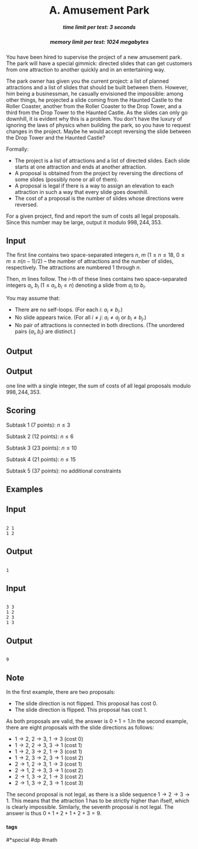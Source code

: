 <h1 style='text-align: center;'> A. Amusement Park</h1>

<h5 style='text-align: center;'>time limit per test: 3 seconds</h5>
<h5 style='text-align: center;'>memory limit per test: 1024 megabytes</h5>

You have been hired to supervise the project of a new amusement park. The park will have a special gimmick: directed slides that can get customers from one attraction to another quickly and in an entertaining way.

The park owner has given you the current project: a list of planned attractions and a list of slides that should be built between them. However, him being a businessman, he casually envisioned the impossible: among other things, he projected a slide coming from the Haunted Castle to the Roller Coaster, another from the Roller Coaster to the Drop Tower, and a third from the Drop Tower to the Haunted Castle. As the slides can only go downhill, it is evident why this is a problem. You don't have the luxury of ignoring the laws of physics when building the park, so you have to request changes in the project. Maybe he would accept reversing the slide between the Drop Tower and the Haunted Castle?

Formally: 

* The project is a list of attractions and a list of directed slides. Each slide starts at one attraction and ends at another attraction.
* A proposal is obtained from the project by reversing the directions of some slides (possibly none or all of them).
* A proposal is legal if there is a way to assign an elevation to each attraction in such a way that every slide goes downhill.
* The cost of a proposal is the number of slides whose directions were reversed.

For a given project, find and report the sum of costs all legal proposals. Since this number may be large, output it modulo $998,244,353$.

## Input

The first line contains two space-separated integers $n$, $m$ ($1 \leq n \leq 18$, $0 \leq m \leq n(n-1)/2$) – the number of attractions and the number of slides, respectively. The attractions are numbered $1$ through $n$.

Then, $m$ lines follow. The $i$-th of these lines contains two space-separated integers $a_i$, $b_i$ ($1 \leq a_i, b_i \leq n$) denoting a slide from $a_i$ to $b_i$. 

You may assume that: 

* There are no self-loops. (For each $i$: $a_i \neq b_i$.)
* No slide appears twice. (For all $i \neq j$: $a_i \neq a_j$ or $b_i \neq b_j$.)
* No pair of attractions is connected in both directions. (The unordered pairs $\{a_i, b_i\}$ are distinct.)
## Output

## Output

 one line with a single integer, the sum of costs of all legal proposals modulo $998,244,353$.

## Scoring

Subtask 1 (7 points): $n \leq 3$

Subtask 2 (12 points): $n \leq 6$

Subtask 3 (23 points): $n \leq 10$

Subtask 4 (21 points): $n \leq 15$

Subtask 5 (37 points): no additional constraints

## Examples

## Input


```

2 1
1 2

```
## Output


```

1

```
## Input


```

3 3
1 2
2 3
1 3

```
## Output


```

9

```
## Note

In the first example, there are two proposals: 

* The slide direction is not flipped. This proposal has cost $0$.
* The slide direction is flipped. This proposal has cost $1$.

 As both proposals are valid, the answer is $0 + 1 = 1$.In the second example, there are eight proposals with the slide directions as follows: 

* $1 \rightarrow 2$, $2 \rightarrow 3$, $1 \rightarrow 3$ (cost $0$)
* $1 \rightarrow 2$, $2 \rightarrow 3$, $3 \rightarrow 1$ (cost $1$)
* $1 \rightarrow 2$, $3 \rightarrow 2$, $1 \rightarrow 3$ (cost $1$)
* $1 \rightarrow 2$, $3 \rightarrow 2$, $3 \rightarrow 1$ (cost $2$)
* $2 \rightarrow 1$, $2 \rightarrow 3$, $1 \rightarrow 3$ (cost $1$)
* $2 \rightarrow 1$, $2 \rightarrow 3$, $3 \rightarrow 1$ (cost $2$)
* $2 \rightarrow 1$, $3 \rightarrow 2$, $1 \rightarrow 3$ (cost $2$)
* $2 \rightarrow 1$, $3 \rightarrow 2$, $3 \rightarrow 1$ (cost $3$)

The second proposal is not legal, as there is a slide sequence $1 \rightarrow 2 \rightarrow 3 \rightarrow 1$. This means that the attraction $1$ has to be strictly higher than ifself, which is clearly impossible. Similarly, the seventh proposal is not legal. The answer is thus $0 + 1 + 2 + 1 + 2 + 3 = 9$.



#### tags 

#*special #dp #math 